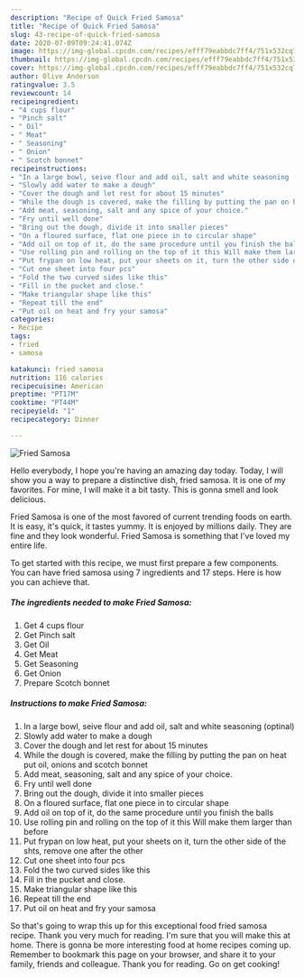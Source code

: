 ```yaml
---
description: "Recipe of Quick Fried Samosa"
title: "Recipe of Quick Fried Samosa"
slug: 43-recipe-of-quick-fried-samosa
date: 2020-07-09T09:24:41.074Z
image: https://img-global.cpcdn.com/recipes/efff79eabbdc7ff4/751x532cq70/fried-samosa-recipe-main-photo.jpg
thumbnail: https://img-global.cpcdn.com/recipes/efff79eabbdc7ff4/751x532cq70/fried-samosa-recipe-main-photo.jpg
cover: https://img-global.cpcdn.com/recipes/efff79eabbdc7ff4/751x532cq70/fried-samosa-recipe-main-photo.jpg
author: Olive Anderson
ratingvalue: 3.5
reviewcount: 14
recipeingredient:
- "4 cups flour"
- "Pinch salt"
- " Oil"
- " Meat"
- " Seasoning"
- " Onion"
- " Scotch bonnet"
recipeinstructions:
- "In a large bowl, seive flour and add oil, salt and white seasoning (optinal)"
- "Slowly add water to make a dough"
- "Cover the dough and let rest for about 15 minutes"
- "While the dough is covered, make the filling by putting the pan on heat put oil, onions and scotch bonnet"
- "Add meat, seasoning, salt and any spice of your choice."
- "Fry until well done"
- "Bring out the dough, divide it into smaller pieces"
- "On a floured surface, flat one piece in to circular shape"
- "Add oil on top of it, do the same procedure until you finish the balls"
- "Use rolling pin and rolling on the top of it this Will make them larger than before"
- "Put frypan on low heat, put your sheets on it, turn the other side of the shts, remove one after the other"
- "Cut one sheet into four pcs"
- "Fold the two curved sides like this"
- "Fill in the pucket and close."
- "Make triangular shape like this"
- "Repeat till the end"
- "Put oil on heat and fry your samosa"
categories:
- Recipe
tags:
- fried
- samosa

katakunci: fried samosa 
nutrition: 116 calories
recipecuisine: American
preptime: "PT17M"
cooktime: "PT44M"
recipeyield: "1"
recipecategory: Dinner

---
```



![Fried Samosa](https://img-global.cpcdn.com/recipes/efff79eabbdc7ff4/751x532cq70/fried-samosa-recipe-main-photo.jpg)

Hello everybody, I hope you're having an amazing day today. Today, I will show you a way to prepare a distinctive dish, fried samosa. It is one of my favorites. For mine, I will make it a bit tasty. This is gonna smell and look delicious.

Fried Samosa is one of the most favored of current trending foods on earth. It is easy, it's quick, it tastes yummy. It is enjoyed by millions daily. They are fine and they look wonderful. Fried Samosa is something that I've loved my entire life.




To get started with this recipe, we must first prepare a few components. You can have fried samosa using 7 ingredients and 17 steps. Here is how you can achieve that.

<!--inarticleads1-->

##### The ingredients needed to make Fried Samosa:

1. Get 4 cups flour
1. Get Pinch salt
1. Get  Oil
1. Get  Meat
1. Get  Seasoning
1. Get  Onion
1. Prepare  Scotch bonnet




<!--inarticleads2-->

##### Instructions to make Fried Samosa:

1. In a large bowl, seive flour and add oil, salt and white seasoning (optinal)
1. Slowly add water to make a dough
1. Cover the dough and let rest for about 15 minutes
1. While the dough is covered, make the filling by putting the pan on heat put oil, onions and scotch bonnet
1. Add meat, seasoning, salt and any spice of your choice.
1. Fry until well done
1. Bring out the dough, divide it into smaller pieces
1. On a floured surface, flat one piece in to circular shape
1. Add oil on top of it, do the same procedure until you finish the balls
1. Use rolling pin and rolling on the top of it this Will make them larger than before
1. Put frypan on low heat, put your sheets on it, turn the other side of the shts, remove one after the other
1. Cut one sheet into four pcs
1. Fold the two curved sides like this
1. Fill in the pucket and close.
1. Make triangular shape like this
1. Repeat till the end
1. Put oil on heat and fry your samosa




So that's going to wrap this up for this exceptional food fried samosa recipe. Thank you very much for reading. I'm sure that you will make this at home. There is gonna be more interesting food at home recipes coming up. Remember to bookmark this page on your browser, and share it to your family, friends and colleague. Thank you for reading. Go on get cooking!
